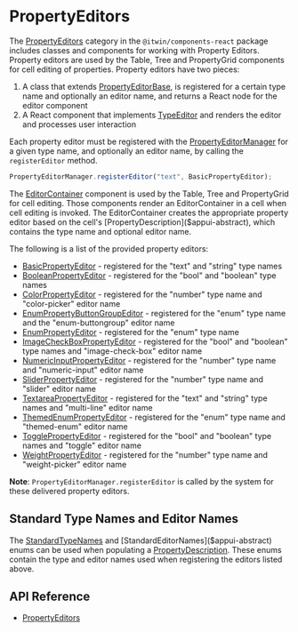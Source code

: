 # PropertyEditors

The [PropertyEditors]($components-react:PropertyEditors) category in the `@itwin/components-react` package includes
classes and components for working with Property Editors.
Property editors are used by the Table, Tree and PropertyGrid components for cell editing of properties.
Property editors have two pieces:

1. A class that extends [PropertyEditorBase]($components-react), is registered for a certain type name and optionally an editor name, and returns a React node for the editor component
1. A React component that implements [TypeEditor]($components-react) and renders the editor and processes user interaction

Each property editor must be registered with the [PropertyEditorManager]($components-react)
for a given type name, and optionally an editor name,
by calling the `registerEditor` method.

```ts
PropertyEditorManager.registerEditor("text", BasicPropertyEditor);
```

The [EditorContainer]($components-react) component is used by the Table, Tree and PropertyGrid for cell editing.
Those components render an EditorContainer in a cell when cell editing is invoked. The EditorContainer
creates the appropriate property editor based on the cell's [PropertyDescription]($appui-abstract),
which contains the type name and optional editor name.

The following is a list of the provided property editors:

- [BasicPropertyEditor]($components-react) - registered for the "text" and "string" type names
- [BooleanPropertyEditor]($components-react) - registered for the "bool" and "boolean" type names
- [ColorPropertyEditor]($imodel-components-react) - registered for the "number" type name and "color-picker" editor name
- [EnumPropertyButtonGroupEditor]($components-react) - registered for the "enum" type name and the "enum-buttongroup" editor name
- [EnumPropertyEditor]($components-react) - registered for the "enum" type name
- [ImageCheckBoxPropertyEditor]($components-react) - registered for the "bool" and "boolean" type names and "image-check-box" editor name
- [NumericInputPropertyEditor]($components-react) - registered for the "number" type name and "numeric-input" editor name
- [SliderPropertyEditor]($components-react) - registered for the "number" type name and "slider" editor name
- [TextareaPropertyEditor]($components-react) - registered for the "text" and "string" type names and "multi-line" editor name
- [ThemedEnumPropertyEditor]($components-react) - registered for the "enum" type name and "themed-enum" editor name
- [TogglePropertyEditor]($components-react) - registered for the "bool" and "boolean" type names and "toggle" editor name
- [WeightPropertyEditor]($imodel-components-react) - registered for the "number" type name and "weight-picker" editor name

**Note**: `PropertyEditorManager.registerEditor` is called by the system for these delivered property editors.

## Standard Type Names and Editor Names

The [StandardTypeNames]($appui-abstract) and [StandardEditorNames]($appui-abstract) enums can be used when populating a
[PropertyDescription]($appui-abstract). These enums contain the type and editor names used when registering the editors listed above.

## API Reference

- [PropertyEditors]($components-react:PropertyEditors)
